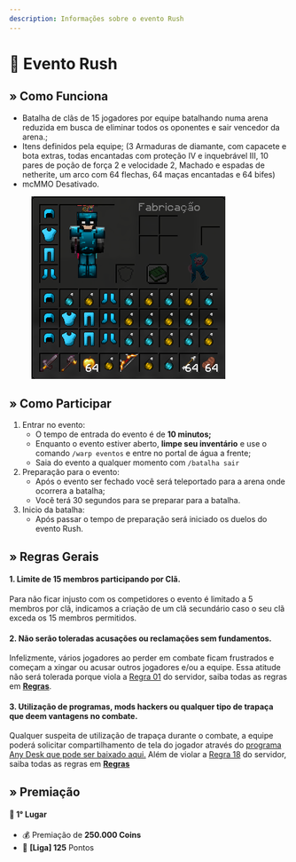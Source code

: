 ```yaml
---
description: Informações sobre o evento Rush
---
```


# 🚄 Evento Rush

## » Como Funciona

* Batalha de clãs de 15 jogadores por equipe batalhando numa arena reduzida em busca de eliminar todos os oponentes e sair vencedor da arena.;
* Itens definidos pela equipe; (3 Armaduras de diamante, com capacete e bota extras, todas encantadas com proteção IV e inquebrável III,  10 pares de poção de força 2 e velocidade 2, Machado e espadas de netherite, um arco com 64 flechas, 64 maças encantadas e 64 bifes)
* mcMMO Desativado.

<figure><img src="../../../.gitbook/assets/image (107).png" alt=""><figcaption></figcaption></figure>

## » Como Participar

1. Entrar no evento:
   * O tempo de entrada do evento é de **10 minutos;**
   * Enquanto o evento estiver aberto, **limpe seu inventário** e use o comando `/warp eventos` e entre no portal de água a frente;
   * Saia do evento a qualquer momento com `/batalha sair`&#x20;
2. Preparação para o evento:
   * Após o evento ser fechado você será teleportado para a arena onde ocorrera a batalha;
   * Você terá 30 segundos para se preparar para a batalha.&#x20;
3. Inicio da batalha:
   * Após passar o tempo de preparação será iniciado os duelos do evento Rush.

## » Regras Gerais

#### **1**. Limite de 15 membros participando por Clã.

Para não ficar injusto com os competidores o evento é limitado a 5 membros por clã, indicamos a criação de um clã secundário caso o seu clã exceda os 15 membros permitidos.

#### **2. Não serão toleradas acusações ou reclamações sem fundamentos.**

Infelizmente, vários jogadores ao perder em combate ficam frustrados e começam a xingar ou acusar outros jogadores e/ou a equipe. Essa atitude não será tolerada porque viola a [Regra 01](https://wiki.rederevo.com/regras/chat#01) do servidor, saiba todas as regras em [**Regras**](../../../regras/).

#### **3. Utilização de programas, mods hackers ou qualquer tipo de trapaça que deem vantagens no combate.**

Qualquer suspeita de utilização de trapaça durante o combate, a equipe poderá solicitar compartilhamento de tela do jogador através do [programa Any Desk que pode ser baixado aqui.](https://anydesk.com/pt/downloads) Além de violar a [Regra 18](https://wiki.rederevo.com/regras/jogabilidade#01-7) do servidor, saiba todas as regras em [**Regras**](../../../regras/)

## » Premiação

#### 🥇 **1° Lugar**

* 💰 Premiação de **250.000 Coins**
* 💎 **\[Liga] 125** Pontos

